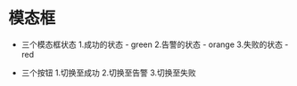 # 模态框
  - 三个模态框状态
  1.成功的状态 - green
  2.告警的状态 - orange
  3.失败的状态 - red
  
  - 三个按钮
  1.切换至成功
  2.切换至告警
  3.切换至失败
